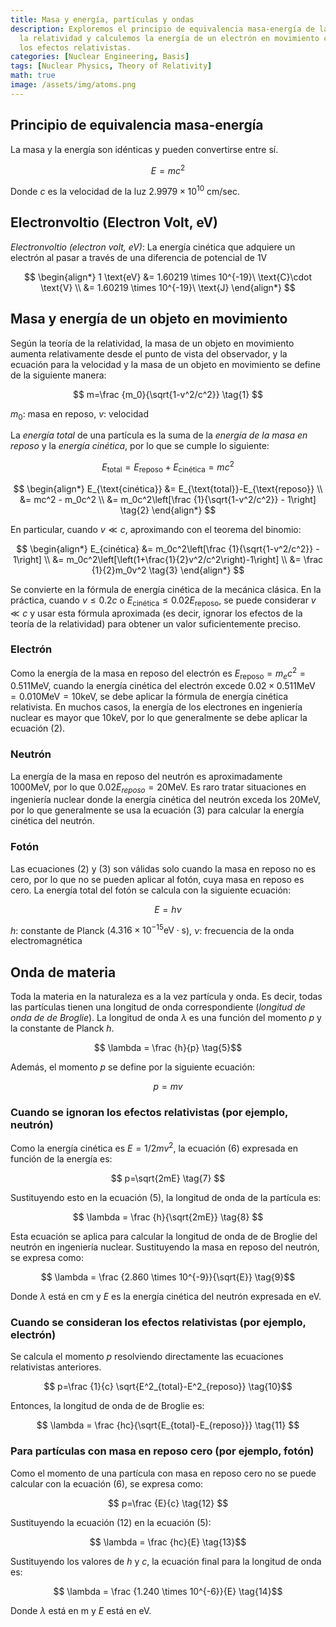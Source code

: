 ```yaml
---
title: Masa y energía, partículas y ondas
description: Exploremos el principio de equivalencia masa-energía de la teoría de
  la relatividad y calculemos la energía de un electrón en movimiento considerando
  los efectos relativistas.
categories: [Nuclear Engineering, Basis]
tags: [Nuclear Physics, Theory of Relativity]
math: true
image: /assets/img/atoms.png
---
```

## Principio de equivalencia masa-energía
La masa y la energía son idénticas y pueden convertirse entre sí.

$$ E=mc^2 $$

Donde $c$ es la velocidad de la luz $2.9979 \times 10^{10}\ \text{cm/sec}$.

## Electronvoltio (Electron Volt, eV)
*Electronvoltio (electron volt, eV)*: La energía cinética que adquiere un electrón al pasar a través de una diferencia de potencial de 1V

$$
\begin{align*} 
1 \text{eV} &= 1.60219 \times 10^{-19}\ \text{C}\cdot \text{V}
\\ &= 1.60219 \times 10^{-19}\ \text{J}
\end{align*}
$$

## Masa y energía de un objeto en movimiento
Según la teoría de la relatividad, la masa de un objeto en movimiento aumenta relativamente desde el punto de vista del observador, y la ecuación para la velocidad y la masa de un objeto en movimiento se define de la siguiente manera:

$$ m=\frac {m_0}{\sqrt{1-v^2/c^2}} \tag{1} $$

$m_0$: masa en reposo, $v$: velocidad

La *energía total* de una partícula es la suma de la *energía de la masa en reposo* y la *energía cinética*, por lo que se cumple lo siguiente:

$$ E_{\text{total}} = E_{\text{reposo}}+E_{\text{cinética}} = mc^2$$

$$
\begin{align*}
E_{\text{cinética}} &= E_{\text{total}}-E_{\text{reposo}}
\\ &= mc^2 - m_0c^2
\\ &= m_0c^2\left[\frac {1}{\sqrt{1-v^2/c^2}} - 1\right] \tag{2}
\end{align*}
$$

En particular, cuando $v\ll c$, aproximando con el teorema del binomio:

$$
\begin{align*}
E_{cinética} &= m_0c^2\left[\frac {1}{\sqrt{1-v^2/c^2}} - 1\right]
\\ &= m_0c^2\left[\left(1+\frac{1}{2}v^2/c^2\right)-1\right]
\\ &= \frac {1}{2}m_0v^2 \tag{3}
\end{align*}
$$

Se convierte en la fórmula de energía cinética de la mecánica clásica. En la práctica, cuando $v\leq 0.2c$ o $E_{\text{cinética}} \leq 0.02E_{\text{reposo}}$, se puede considerar $v\ll c$ y usar esta fórmula aproximada (es decir, ignorar los efectos de la teoría de la relatividad) para obtener un valor suficientemente preciso.

### Electrón
Como la energía de la masa en reposo del electrón es $E_{\text{reposo}}=m_ec^2=0.511 \text{MeV}$, cuando la energía cinética del electrón excede $0.02\times 0.511 \text{MeV}=0.010 \text{MeV}=10 \text{keV}$, se debe aplicar la fórmula de energía cinética relativista. En muchos casos, la energía de los electrones en ingeniería nuclear es mayor que 10keV, por lo que generalmente se debe aplicar la ecuación (2).

### Neutrón
La energía de la masa en reposo del neutrón es aproximadamente 1000MeV, por lo que $0.02E_{reposo}=20\text{MeV}$. Es raro tratar situaciones en ingeniería nuclear donde la energía cinética del neutrón exceda los 20MeV, por lo que generalmente se usa la ecuación (3) para calcular la energía cinética del neutrón.

### Fotón
Las ecuaciones (2) y (3) son válidas solo cuando la masa en reposo no es cero, por lo que no se pueden aplicar al fotón, cuya masa en reposo es cero. La energía total del fotón se calcula con la siguiente ecuación:

$$ E = h\nu \tag{4} $$

$h$: constante de Planck ($4.316 \times 10^{-15} \text{eV}\cdot\text{s}$), $\nu$: frecuencia de la onda electromagnética

## Onda de materia
Toda la materia en la naturaleza es a la vez partícula y onda. Es decir, todas las partículas tienen una longitud de onda correspondiente (*longitud de onda de de Broglie*). La longitud de onda $\lambda$ es una función del momento $p$ y la constante de Planck $h$.

$$ \lambda = \frac {h}{p} \tag{5}$$

Además, el momento $p$ se define por la siguiente ecuación:

$$ p = mv \tag{6} $$

### Cuando se ignoran los efectos relativistas (por ejemplo, neutrón)
Como la energía cinética es $E=1/2 mv^2$, la ecuación (6) expresada en función de la energía es:

$$ p=\sqrt{2mE} \tag{7} $$

Sustituyendo esto en la ecuación (5), la longitud de onda de la partícula es:

$$ \lambda = \frac {h}{\sqrt{2mE}} \tag{8} $$

Esta ecuación se aplica para calcular la longitud de onda de de Broglie del neutrón en ingeniería nuclear. Sustituyendo la masa en reposo del neutrón, se expresa como:

$$ \lambda = \frac {2.860 \times 10^{-9}}{\sqrt{E}} \tag{9}$$

Donde $\lambda$ está en cm y $E$ es la energía cinética del neutrón expresada en eV.

### Cuando se consideran los efectos relativistas (por ejemplo, electrón)
Se calcula el momento $p$ resolviendo directamente las ecuaciones relativistas anteriores.

$$ p=\frac {1}{c} \sqrt{E^2_{total}-E^2_{reposo}} \tag{10}$$

Entonces, la longitud de onda de de Broglie es:

$$ \lambda = \frac {hc}{\sqrt{E_{total}-E_{reposo}}} \tag{11} $$

### Para partículas con masa en reposo cero (por ejemplo, fotón)
Como el momento de una partícula con masa en reposo cero no se puede calcular con la ecuación (6), se expresa como:

$$ p=\frac {E}{c} \tag{12} $$

Sustituyendo la ecuación (12) en la ecuación (5):

$$ \lambda = \frac {hc}{E} \tag{13}$$

Sustituyendo los valores de $h$ y $c$, la ecuación final para la longitud de onda es:

$$ \lambda = \frac {1.240 \times 10^{-6}}{E} \tag{14}$$

Donde $\lambda$ está en m y $E$ está en eV.
